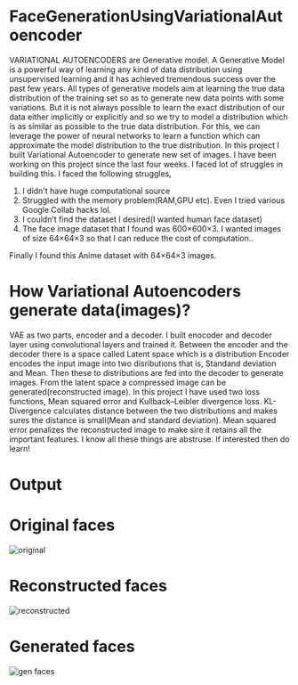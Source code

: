 # FaceGenerationUsingVariationalAutoencoder
VARIATIONAL AUTOENCODERS are Generative model. A Generative Model is a powerful way of learning any kind of data distribution using unsupervised learning and it has achieved tremendous success over the past few years. All types of generative models aim at learning the true data distribution of the training set so as to generate new data points with some variations. But it is not always possible to learn the exact distribution of our data either implicitly or explicitly and so we try to model a distribution which is as similar as possible to the true data distribution. For this, we can leverage the power of neural networks to learn a function which can approximate the model distribution to the true distribution.
In this project I built Variational Autoencoder to generate new set of images. I have been working on this project since the last four weeks. I faced lot of struggles in building this. I faced the following struggles, 
1) I didn't have huge computational source
2) Struggled with the memory problem(RAM,GPU etc). Even I tried various Google Collab hacks lol.
3) I couldn't find the dataset I desired(I wanted human face dataset)
4) The face image dataset that I found was 600×600×3. I wanted images of size 64×64×3 so that I can reduce the cost of computation..


Finally I found this Anime dataset with 64×64×3 images.


 
 # How Variational Autoencoders generate data(images)?
 VAE as two parts, encoder and a decoder. I built enocoder and decoder layer using convolutional layers and trained it. Between the encoder and the decoder there is a space called Latent space which is a distribution Encoder encodes the input image into two disributions that is, Standand deviation and Mean. Then these to distributions are fed into the decoder to generate images. From the latent space a compressed image can be generated(reconstructed image). In this project I have used two loss functions, Mean squared error and Kullback–Leibler divergence loss. KL-Divergence calculates distance between the two distributions and makes sures the distance is small(Mean and standard deviation). Mean squared error penalizes the reconstructed image to make sire it retains all the important features. I know all these things are abstruse. If interested then do learn!
 
 # Output
 # Original faces
 ![original](original1.png)
 
 # Reconstructed faces
![reconstructed](reconstructed.png)

# Generated faces
![gen faces](generatedFaces.png)

